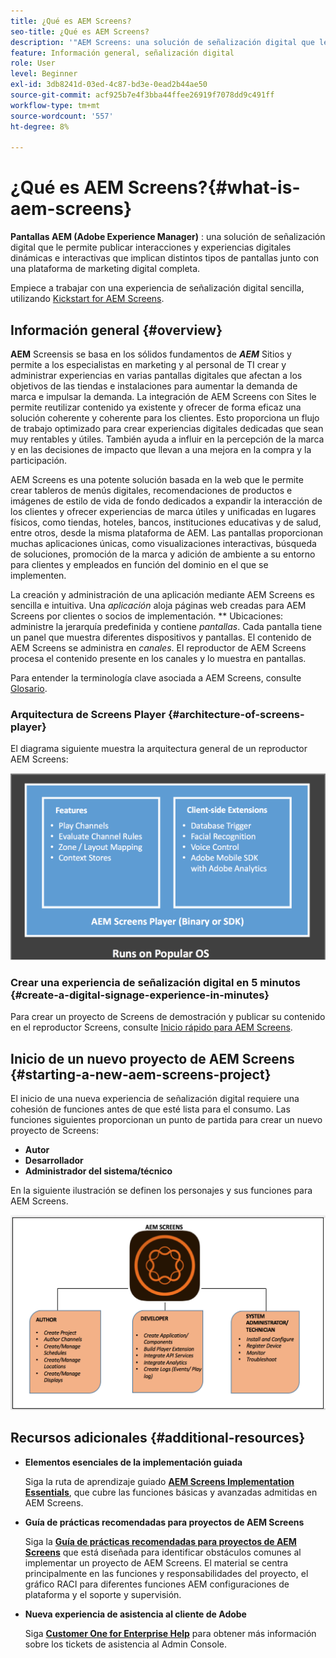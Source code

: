 ```yaml
---
title: ¿Qué es AEM Screens?
seo-title: ¿Qué es AEM Screens?
description: '"AEM Screens: una solución de señalización digital que le permite publicar interacciones y experiencias digitales dinámicas e interactivas que implican distintos tipos de pantallas junto con una plataforma de marketing digital completa".'
feature: Información general, señalización digital
role: User
level: Beginner
exl-id: 3db8241d-03ed-4c87-bd3e-0ead2b44ae50
source-git-commit: acf925b7e4f3bba44ffee26919f7078dd9c491ff
workflow-type: tm+mt
source-wordcount: '557'
ht-degree: 8%

---
```


# ¿Qué es AEM Screens?{#what-is-aem-screens}

**Pantallas AEM (Adobe Experience Manager)** : una solución de señalización digital que le permite publicar interacciones y experiencias digitales dinámicas e interactivas que implican distintos tipos de pantallas junto con una plataforma de marketing digital completa.

Empiece a trabajar con una experiencia de señalización digital sencilla, utilizando [Kickstart for AEM Screens](kickstart-for-aem-screens.md).

## Información general {#overview}

**AEM** Screensis se basa en los sólidos fundamentos de  ***AEM*** Sitios y permite a los especialistas en marketing y al personal de TI crear y administrar experiencias en varias pantallas digitales que afectan a los objetivos de las tiendas e instalaciones para aumentar la demanda de marca e impulsar la demanda. La integración de AEM Screens con Sites le permite reutilizar contenido ya existente y ofrecer de forma eficaz una solución coherente y coherente para los clientes. Esto proporciona un flujo de trabajo optimizado para crear experiencias digitales dedicadas que sean muy rentables y útiles. También ayuda a influir en la percepción de la marca y en las decisiones de impacto que llevan a una mejora en la compra y la participación.

AEM Screens es una potente solución basada en la web que le permite crear tableros de menús digitales, recomendaciones de productos e imágenes de estilo de vida de fondo dedicados a expandir la interacción de los clientes y ofrecer experiencias de marca útiles y unificadas en lugares físicos, como tiendas, hoteles, bancos, instituciones educativas y de salud, entre otros, desde la misma plataforma de AEM. Las pantallas proporcionan muchas aplicaciones únicas, como visualizaciones interactivas, búsqueda de soluciones, promoción de la marca y adición de ambiente a su entorno para clientes y empleados en función del dominio en el que se implementen.

La creación y administración de una aplicación mediante AEM Screens es sencilla e intuitiva. Una *aplicación* aloja páginas web creadas para AEM Screens por clientes o socios de implementación. ** Ubicaciones: administre la jerarquía predefinida y contiene  *pantallas*. Cada pantalla tiene un panel que muestra diferentes dispositivos y pantallas. El contenido de AEM Screens se administra en *canales*. El reproductor de AEM Screens procesa el contenido presente en los canales y lo muestra en pantallas.

Para entender la terminología clave asociada a AEM Screens, consulte [Glosario](screens-glossary.md).

### Arquitectura de Screens Player {#architecture-of-screens-player}

El diagrama siguiente muestra la arquitectura general de un reproductor AEM Screens:

![imagen_1-21](assets/chlimage_1-29.png)

### Crear una experiencia de señalización digital en 5 minutos {#create-a-digital-signage-experience-in-minutes}

Para crear un proyecto de Screens de demostración y publicar su contenido en el reproductor Screens, consulte [Inicio rápido para AEM Screens](kickstart-for-aem-screens.md).

## Inicio de un nuevo proyecto de AEM Screens {#starting-a-new-aem-screens-project}

El inicio de una nueva experiencia de señalización digital requiere una cohesión de funciones antes de que esté lista para el consumo. Las funciones siguientes proporcionan un punto de partida para crear un nuevo proyecto de Screens:

* **Autor**
* **Desarrollador**
* **Administrador del sistema/técnico**

En la siguiente ilustración se definen los personajes y sus funciones para AEM Screens.

![chlimage_1-30](assets/chlimage_1-30.png)


## Recursos adicionales {#additional-resources}

* **Elementos esenciales de la implementación guiada**

   Siga la ruta de aprendizaje guiado **[AEM Screens Implementation Essentials](https://guided.adobe.com/?launch=AEM-7a#recommended/solutions/experience-manager)**, que cubre las funciones básicas y avanzadas admitidas en AEM Screens.

* **Guía de prácticas recomendadas para proyectos de AEM Screens**

   Siga la **[Guía de prácticas recomendadas para proyectos de AEM Screens](https://docs.adobe.com/content/help/es-ES/experience-manager-screens/using/about-guide.html)** que está diseñada para identificar obstáculos comunes al implementar un proyecto de AEM Screens. El material se centra principalmente en las funciones y responsabilidades del proyecto, el gráfico RACI para diferentes funciones AEM configuraciones de plataforma y el soporte y supervisión.

* **Nueva experiencia de asistencia al cliente de Adobe**

   Siga **[Customer One for Enterprise Help](https://docs.adobe.com/content/help/en/customer-one/using/home.htmlhome.html#)** para obtener más información sobre los tickets de asistencia al Admin Console.
